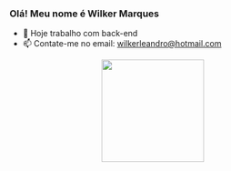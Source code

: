 ### Olá! Meu nome é Wilker Marques

- 🔭 Hoje trabalho com back-end
- 📫 Contate-me no email: wilkerleandro@hotmail.com

<div align="center">
  <a href="https://github.com/WilkerMarques">
  <img height="180em" src="https://github-readme-stats.vercel.app/api/top-langs/?username=WilkerMarques&layout=compact&langs_count=7&theme=dracula"/>
</div>

